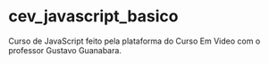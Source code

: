 # cev_javascript_basico
Curso de JavaScript feito pela plataforma do Curso Em Video com o professor Gustavo Guanabara.
